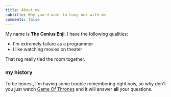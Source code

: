 ```yaml
---
title: About me
subtitle: Why you'd want to hang out with me
comments: false
---
```


My name is **The Genius Enji**. I have the following qualities:

- I'm extremely failure as a programmer
- I like watching movies on theater

That rug really tied the room together.

### my history

To be honest, I'm having some trouble remembering right now, so why don't you
just watch [Game Of Thrones](https://en.wikipedia.org/wiki/Game_of_Thrones) 
and it will answer **all** your questions.
